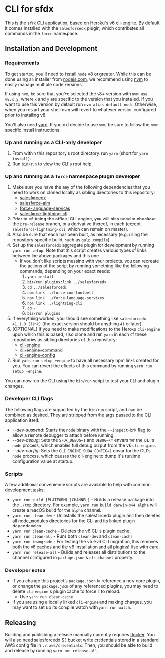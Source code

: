 # CLI for sfdx

This is the `sfdx` CLI application, based on Heroku's v6
[cli-engine](https://github.com/heroku/cli-engine).  By default it comes installed with the `salesforcedx` plugin, which contributes all commands in the `force` namespace.

## Installation and Development

### Requirements

To get started, you'll need to install `node` v8 or greater.  While this can be done using an installer from [nodejs.com](nodejs.com), we recommend using [nvm](https://github.com/creationix/nvm) to easily manage multiple node versions.

If using `nvm`, be sure that you've selected the v8+ version with `nvm use v8.x.y`, where `x` and `y` are specific to the version that you installed. If you want to use this version by default run `nvm alias default node`. Otherwise, when you restart your shell nvm will revert to whatever version configured prior to installing v8.

You'll also need [yarn](https://yarnpkg.com/en/docs/install).  If you did decide to use `nvm`, be sure to follow the `nvm`-specific install instructions.

### Up and running as a CLI-only developer

1. From within this repository's root directory, run `yarn` (short for `yarn install`).
1. Run `bin/run` to view the CLI's root help.

### Up and running as a `force` namespace plugin developer

1. Make sure you have the any of the following dependencies that you need to work on cloned locally as sibling directories to this repository:
    * [salesforcedx](https://git.soma.salesforce.com/salesforcedx/salesforcedx)
    * [salesforce-alm](https://git.soma.salesforce.com/ALMSourceDrivenDev/force-com-toolbelt)
    * [force-language-services](https://git.soma.salesforce.com/DevTools/force-language-services)
    * [salesforce-lightning-cli](https://git.soma.salesforce.com/aura/lightning-cli)
1. Prior to v6 being the official CLI engine, you will also need to checkout the `pre-release` branch, or a derivative thereof, in each (except `salesforce-lightning-cli`, which can remain on master).
1. Also be sure that each has been built, as necessary (e.g. using the repository-specific build, such as `gulp compile`)
1. Set up the `salesforcedx` aggregate plugin for development by running `yarn run setup`.  Note that this script creates various types of links between the above packages and this one.
    * If you don't like scripts messing with your projects, you can recreate the actions of the script by running something like the following commands, depending on your exact needs:
        1. `yarn install`
        1. `bin/run plugins:link ../salesforcedx`
        1. `cd ../salesforcedx`
        1. `npm link ../force-com-toolbelt`
        1. `npm link ../force-language-services`
        1. `npm link ../lightning-cli`
        1. `cd -`
        1. `bin/run plugins`
1. If everything worked, you should see something like `salesforcedx 41.1.0 (link)` (the exact version should be anything `41` or later).
1. (OPTIONAL) If you need to make modifications to the Heroku `cli-engine` upon which this is based, also clone and run `yarn` in each of these repositories as sibling directories of this repository:
    * [cli-engine](https://github.com/heroku/cli-engine)
    * [cli-engine-command](https://github.com/heroku/cli-engine-command)
    * [cli-engine-config](https://github.com/heroku/cli-engine-config)
1. Run `yarn run setup +engine` to have all necessary npm links created for you.  You can revert the effects of this command by running `yarn run setup -engine`.

You can now run the CLI using the `bin/run` script to test your CLI and plugin changes.

### Developer CLI flags

The following flags are supported by the `bin/run` script, and can be combined as desired.  They are stripped from the args passed to the CLI application itself.

* *--dev-suspend*: Starts the `node` binary with the `--inspect-brk` flag to allow a remote debugger to attach before running.
* *--dev-debug*: Sets the `SFDX_DEBUG=1` and `DEBUG=\*` envars for the CLI's `node` process, which enables full debug output from the v6 `cli-engine`.
* *--dev-config*: Sets the `CLI_ENGINE_SHOW_CONFIG=1` envar for the CLI's `node` process, which causes the cli-engine to dump it's runtime configuration value at startup.

### Scripts

A few additional convenience scripts are available to help with common development tasks:

* `yarn run build [PLATFORM] [CHANNEL]` - Builds a release package into the `./tmp` directory.  For example, `yarn run build darwin-x64 alpha` will create a macOS build for the `alpha` channel.
* `yarn run clean-dev` - Uninstalls the salesforcedx plugin and then deletes all node\_modules directories for the CLI and its linked plugin dependencies.
* `yarn run clean-cache` - Deletes the v6 CLI's plugin cache.
* `yarn run clean-all` - Runs both `clean-dev` and `clean-cache`
* `yarn run downgrade` - For testing the v5-\>v6 CLI migration, this removes both the v6 caches and the v6 installation and all plugins!  Use with care.
* `yarn run release-all` - Builds and releases all distributions to the channel configured in `package.json`'s `cli.channel` property.

### Developer notes

* If you change this project's `package.json` to reference a new core plugin, or change the `package.json` of any referenced plugins, you may need to delete `cli-engine`'s plugin cache to force it to reload.
    * Use `yarn run clear-cache`
* If you are using a locally linked `cli-engine` and making changes, you may want to set up its compile watch with `yarn run watch`.

## Releasing

Building and publishing a release manually currently requires [Docker](https://www.docker.com/get-docker).  You will also need salesforcedx S3 bucket write credentials stored in a standard AWS config file in `./.aws/credentials`.  Then, you should be able to build and release by running `yarn run release-all`.
